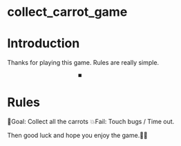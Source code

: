 # collect_carrot_game

# Introduction

Thanks for playing this game. Rules are really simple.
                           
                           ■
# Rules
🥇Goal: Collect all the carrots
💥Fail: Touch bugs / Time out.

Then good luck and hope you enjoy the game.🧡🤩
